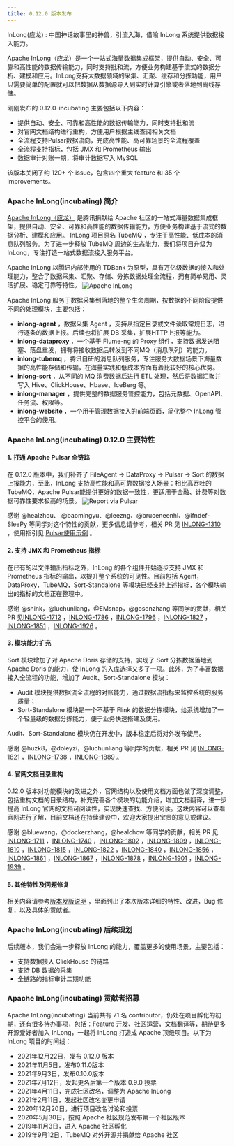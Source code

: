 ```yaml
---
title: 0.12.0 版本发布
---
```


InLong(应龙) : 中国神话故事里的神兽，引流入海，借喻 InLong 系统提供数据接入能力。

Apache InLong（应龙）是一个一站式海量数据集成框架，提供自动、安全、可靠和高性能的数据传输能力，同时支持批和流，方便业务构建基于流式的数据分析、建模和应用。InLong支持大数据领域的采集、汇聚、缓存和分拣功能，用户只需要简单的配置就可以把数据从数据源导入到实时计算引擎或者落地到离线存储。

刚刚发布的 0.12.0-incubating 主要包括以下内容：
- 提供自动、安全、可靠和高性能的数据传输能力，同时支持批和流
- 对官网文档结构进行重构，方便用户根据主线查阅相关文档
- 全流程支持Pulsar数据流向，完成高性能、高可靠场景的全流程覆盖
- 全流程支持指标，包括 JMX 和 Prometheus 输出
- 数据审计对账一期，将审计数据写入 MySQL

该版本关闭了约 120+ 个 issue，包含四个重大 feature 和 35 个 improvements。

### Apache InLong(incubating) 简介
[Apache InLong（应龙）](https://inlong.apache.org/zh-cn/) 是腾讯捐献给 Apache 社区的一站式海量数据集成框架，提供自动、安全、可靠和高性能的数据传输能力，方便业务构建基于流式的数据分析、建模和应用。 InLong 项目原名 TubeMQ ，专注于高性能、低成本的消息队列服务。为了进一步释放 TubeMQ 周边的生态能力，我们将项目升级为 InLong，专注打造一站式数据流接入服务平台。

Apache InLong 以腾讯内部使用的 TDBank 为原型，具有万亿级数据的接入和处理能力，整合了数据采集、汇聚、存储、分拣数据处理全流程，拥有简单易用、灵活扩展、稳定可靠等特性。
<img src="../img/inlong-structure-zh.png" align="center" alt="Apache InLong"/>

 Apache InLong 服务于数据采集到落地的整个生命周期，按数据的不同阶段提供不同的处理模块，主要包括：
 - **inlong-agent** ，数据采集 Agent ，支持从指定目录或文件读取常规日志，进行逐条的数据上报。后续也将扩展 DB 采集，扩展HTTP上报等能力。
 - **inlong-dataproxy** ，一个基于 Flume-ng 的 Proxy 组件，支持数据发送阻塞、落盘重发，拥有将接收数据后转发到不同MQ（消息队列）的能力。
 - **inlong-tubemq** ，腾讯自研的消息队列服务，专注服务大数据场景下海量数据的高性能存储和传输，在海量实践和低成本方面有着比较好的核心优势。
 - **inlong-sort** ，从不同的 MQ 消费数据后进行 ETL 处理，然后将数据汇聚并写入 Hive、ClickHouse、Hbase、IceBerg 等。
 - **inlong-manager** ，提供完整的数据服务管控能力，包括元数据、OpenAPI、任务流、权限等。
 - **inlong-website** ，一个用于管理数据接入的前端页面，简化整个 InLong 管控平台的使用。

### Apache InLong(incubating) 0.12.0 主要特性
#### 1. 打通 Apache Pulsar 全链路
在 0.12.0 版本中，我们补齐了 FileAgent → DataProxy → Pulsar → Sort 的数据上报能力，至此，InLong 支持高性能和高可靠数据接入场景：相比高吞吐的 TubeMQ，Apache Pulsar能提供更好的数据一致性，更适用于金融、计费等对数据可靠性要求极高的场景。
<img src="/img/pulsar-arch-zh.png" align="center" alt="Report via Pulsar"/>

感谢 @healzhou、 @baomingyu、@leezng、@bruceneenhl、@ifndef-SleePy 等同学对这个特性的贡献，更多信息请参考，相关 PR 见 [INLONG-1310](https://github.com/apache/incubator-inlong/issues/1310) ，使用指引见 [Pulsar使用示例](https://inlong.apache.org/zh-CN/docs/next/quick_start/pulsar_example/) 。

#### 2. 支持 JMX 和 Prometheus 指标
在已有的以文件输出指标之外，InLong 的各个组件开始逐步支持 JMX 和 Prometheus 指标的输出，以提升整个系统的可见性。目前包括 Agent，DataProxy，TubeMQ，Sort-Standalone 等模块已经支持上述指标，各个模块输出的指标的文档正在整理中。

感谢 @shink，@luchunliang，@EMsnap，@gosonzhang 等同学的贡献，相关 PR 见[INLONG-1712](https://github.com/apache/incubator-inlong/issues/1712) ，[INLONG-1786](https://github.com/apache/incubator-inlong/issues/1786) ，[INLONG-1796](https://github.com/apache/incubator-inlong/issues/1796) ，[INLONG-1827](https://github.com/apache/incubator-inlong/issues/1827) ，[INLONG-1851](https://github.com/apache/incubator-inlong/issues/1851) ，[INLONG-1926](https://github.com/apache/incubator-inlong/issues/1926) 。

#### 3. 模块能力扩充
Sort 模块增加了对 Apache Doris 存储的支持，实现了 Sort 分拣数据落地到 Apache Doris 的能力，使 InLong 的入库选择又多了一项。此外，为了丰富数据接入全流程的功能，增加了 Audit、Sort-Standalone 模块：
- Audit 模块提供数据流全流程的对账能力，通过数据流指标来监控系统的服务质量；
- Sort-Standalone 模块是一个不基于 Flink 的数据分拣模块，给系统增加了一个轻量级的数据分拣能力，便于业务快速搭建及使用。

Audit、Sort-Standalone 模块仍在开发中，版本稳定后将对外发布使用。

感谢 @huzk8，@doleyzi，@luchunliang 等同学的贡献，相关 PR 见 [INLONG-1821](https://github.com/apache/incubator-inlong/issues/1821) ，[INLONG-1738](https://github.com/apache/incubator-inlong/issues/1738) ，[INLONG-1889](https://github.com/apache/incubator-inlong/issues/1889) 。

#### 4. 官网文档目录重构
0.12.0 版本对功能模块的改进之外，官网结构以及使用文档方面也做了深度调整，包括重构文档的目录结构，补充完善各个模块的功能介绍，增加文档翻译，进一步提高 InLong 官网的文档可阅读性，实现快速查找、方便阅读。这块内容可以查看官网进行了解，目前文档还在持续建设中，欢迎大家提出宝贵的意见或建议。

感谢 @bluewang，@dockerzhang，@healchow 等同学的贡献，相关 PR 见 [INLONG-1711](https://github.com/apache/incubator-inlong/issues/1711) ，[INLONG-1740](https://github.com/apache/incubator-inlong/issues/1740) ，[INLONG-1802](https://github.com/apache/incubator-inlong/issues/1802) ，[INLONG-1809](https://github.com/apache/incubator-inlong/issues/1809) ，[INLONG-1810](https://github.com/apache/incubator-inlong/issues/1810) ，[INLONG-1815](https://github.com/apache/incubator-inlong/issues/1815) ，[INLONG-1822](https://github.com/apache/incubator-inlong/issues/1822) ，[INLONG-1840](https://github.com/apache/incubator-inlong/issues/1840) ，[INLONG-1856](https://github.com/apache/incubator-inlong/issues/1856) ，[INLONG-1861](https://github.com/apache/incubator-inlong/issues/1861) ，[INLONG-1867](https://github.com/apache/incubator-inlong/issues/1867) ，[INLONG-1878](https://github.com/apache/incubator-inlong/issues/1878) ，[INLONG-1901](https://github.com/apache/incubator-inlong/issues/1901) ，[INLONG-1939](https://github.com/apache/incubator-inlong/issues/1939) 。

#### 5. 其他特性及问题修复
相关内容请参考[版本发版说明](https://github.com/apache/incubator-inlong/blob/0.12.0-incubating-RC0/CHANGES.md) ，里面列出了本次版本详细的特性、改进，Bug 修复，以及具体的贡献者。

### Apache InLong(incubating) 后续规划
后续版本，我们会进一步释放 InLong 的能力，覆盖更多的使用场景，主要包括：
- 支持数据接入 ClickHouse 的链路
- 支持 DB 数据的采集
- 全链路的指标审计二期功能


### Apache InLong(incubating) 贡献者招募
Apache InLong(incubating) 当前共有 71 名 contributor，仍处在项目孵化的初期，还有很多待办事项，包括：Feature 开发、社区运营，文档翻译等，期待更多开源爱好者加入 InLong，一起将 InLong 打造成 Apache 顶级项目。以下为 InLong 项目的时间线：

- 2021年12月22日，发布 0.12.0 版本
- 2021年11月5日，发布0.11.0版本
- 2021年9月3日，发布0.10.0版本
- 2021年7月12日，发起更名后第一个版本 0.9.0 投票
- 2021年4月11日，完成社区改名，调整为 Apache InLong
- 2021年2月11日，发起社区改名变更申请
- 2020年12月20日，进行项目改名讨论和投票
- 2020年5月30日，按照 Apache 社区规范发布第一个社区版本
- 2019年11月3日，进入 Apache 社区孵化
- 2019年9月12日，TubeMQ 对外开源并捐献给 Apache 社区


